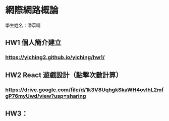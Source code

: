 # 網際網路概論
學生姓名：潘苡晴


## HW1 個人簡介建立
### https://yiching2.github.io/yiching/hw1/
## HW2 React 遊戲設計（點擊次數計算）
### https://drive.google.com/file/d/1k3V8UqhgkSkaWH4ovIhL2mfgP76myUwd/view?usp=sharing
## HW3：

